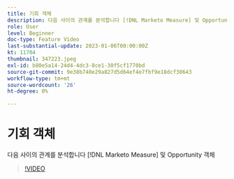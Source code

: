 ```yaml
---
title: 기회 객체
description: 다음 사이의 관계를 분석합니다 [!DNL Marketo Measure] 및 Opportunity 객체
role: User
level: Beginner
doc-type: Feature Video
last-substantial-update: 2023-01-06T00:00:00Z
kt: 11704
thumbnail: 347223.jpeg
exl-id: b80e5a14-24d4-4dc3-8ce1-30f5cf1770bd
source-git-commit: 9e38b740e29a827d5d64ef4e7fbf9e18dcf30643
workflow-type: tm+mt
source-wordcount: '26'
ht-degree: 0%

---
```


# 기회 객체

다음 사이의 관계를 분석합니다 [!DNL Marketo Measure] 및 Opportunity 객체

>[!VIDEO](https://video.tv.adobe.com/v/347223/?quality=12&learn=on)
